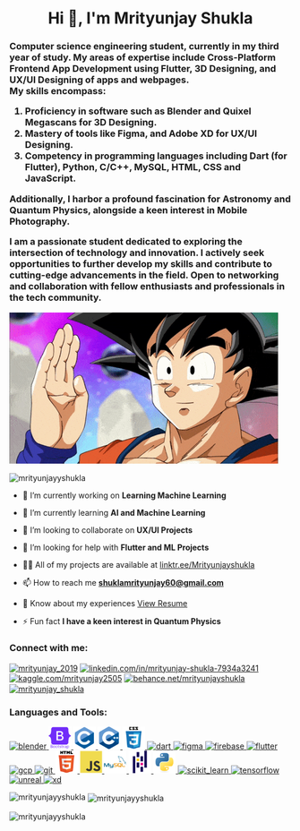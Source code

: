 
<h1 align="center">Hi 👋, I'm Mrityunjay Shukla</h1>
<h3 align="left">Computer science engineering student, currently in my third year of study. My areas of expertise include Cross-Platform Frontend App Development using Flutter, 3D Designing, and UX/UI Designing of apps and webpages.<br>
  My skills encompass:<br>
  <ol>
    <li> Proficiency in software such as Blender and Quixel Megascans for 3D Designing.
    <li> Mastery of tools like Figma, and Adobe XD for UX/UI Designing.
    <li> Competency in programming languages including Dart (for Flutter), Python, C/C++, MySQL, HTML, CSS and JavaScript. 
  </ol>
  Additionally, I harbor a profound fascination for Astronomy and Quantum Physics, alongside a keen interest in Mobile Photography.<br>
  <p></p>
  I am a passionate student dedicated to exploring the intersection of technology and innovation. I actively seek opportunities to further develop my skills and contribute to cutting-edge advancements in the field. Open to networking and collaboration with fellow enthusiasts and professionals in the tech community.</h3>

![Alt Text](https://github.com/Mrityunjayyshukla/Mrityunjayyshukla/blob/main/intro_gif.gif)<br>
<p align="left"> <img src="https://komarev.com/ghpvc/?username=mrityunjayyshukla&label=Profile%20views&color=0e75b6&style=flat" alt="mrityunjayyshukla" /> </p>

- 🔭 I’m currently working on **Learning Machine Learning**

- 🌱 I’m currently learning **AI and Machine Learning**

- 👯 I’m looking to collaborate on **UX/UI Projects**

- 🤝 I’m looking for help with **Flutter and ML Projects**

- 👨‍💻 All of my projects are available at [linktr.ee/Mrityunjayshukla](linktr.ee/Mrityunjayshukla)

- 📫 How to reach me **shuklamrityunjay60@gmail.com**

- 📄 Know about my experiences [View Resume](https://drive.google.com/file/d/1-_HJoF98Xku1tu55q_LodZKMQYx-G4_g/view)

- ⚡ Fun fact **I have a keen interest in Quantum Physics**

<h3 align="left">Connect with me:</h3>
<p align="left">
<a href="https://twitter.com/mrityunjay_2019" target="blank"><img align="center" src="https://raw.githubusercontent.com/rahuldkjain/github-profile-readme-generator/master/src/images/icons/Social/twitter.svg" alt="mrityunjay_2019" height="30" width="40" /></a>
<a href="https://linkedin.com/in/linkedin.com/in/mrityunjay-shukla-7934a3241" target="blank"><img align="center" src="https://raw.githubusercontent.com/rahuldkjain/github-profile-readme-generator/master/src/images/icons/Social/linked-in-alt.svg" alt="linkedin.com/in/mrityunjay-shukla-7934a3241" height="30" width="40" /></a>
<a href="https://kaggle.com/kaggle.com/mrityunjay2505" target="blank"><img align="center" src="https://raw.githubusercontent.com/rahuldkjain/github-profile-readme-generator/master/src/images/icons/Social/kaggle.svg" alt="kaggle.com/mrityunjay2505" height="30" width="40" /></a>
<a href="https://www.behance.net/behance.net/mrityunjayshukla" target="blank"><img align="center" src="https://raw.githubusercontent.com/rahuldkjain/github-profile-readme-generator/master/src/images/icons/Social/behance.svg" alt="behance.net/mrityunjayshukla" height="30" width="40" /></a>
<a href="https://www.youtube.com/c/mrityunjay_shukla" target="blank"><img align="center" src="https://raw.githubusercontent.com/rahuldkjain/github-profile-readme-generator/master/src/images/icons/Social/youtube.svg" alt="mrityunjay_shukla" height="30" width="40" /></a>
</p>

<h3 align="left">Languages and Tools:</h3>
<p align="left"> <a href="https://www.blender.org/" target="_blank" rel="noreferrer"> <img src="https://download.blender.org/branding/community/blender_community_badge_white.svg" alt="blender" width="40" height="40"/> </a> <a href="https://getbootstrap.com" target="_blank" rel="noreferrer"> <img src="https://raw.githubusercontent.com/devicons/devicon/master/icons/bootstrap/bootstrap-plain-wordmark.svg" alt="bootstrap" width="40" height="40"/> </a> <a href="https://www.cprogramming.com/" target="_blank" rel="noreferrer"> <img src="https://raw.githubusercontent.com/devicons/devicon/master/icons/c/c-original.svg" alt="c" width="40" height="40"/> </a> <a href="https://www.w3schools.com/cpp/" target="_blank" rel="noreferrer"> <img src="https://raw.githubusercontent.com/devicons/devicon/master/icons/cplusplus/cplusplus-original.svg" alt="cplusplus" width="40" height="40"/> </a> <a href="https://www.w3schools.com/css/" target="_blank" rel="noreferrer"> <img src="https://raw.githubusercontent.com/devicons/devicon/master/icons/css3/css3-original-wordmark.svg" alt="css3" width="40" height="40"/> </a> <a href="https://dart.dev" target="_blank" rel="noreferrer"> <img src="https://www.vectorlogo.zone/logos/dartlang/dartlang-icon.svg" alt="dart" width="40" height="40"/> </a> <a href="https://www.figma.com/" target="_blank" rel="noreferrer"> <img src="https://www.vectorlogo.zone/logos/figma/figma-icon.svg" alt="figma" width="40" height="40"/> </a> <a href="https://firebase.google.com/" target="_blank" rel="noreferrer"> <img src="https://www.vectorlogo.zone/logos/firebase/firebase-icon.svg" alt="firebase" width="40" height="40"/> </a> <a href="https://flutter.dev" target="_blank" rel="noreferrer"> <img src="https://www.vectorlogo.zone/logos/flutterio/flutterio-icon.svg" alt="flutter" width="40" height="40"/> </a> <a href="https://cloud.google.com" target="_blank" rel="noreferrer"> <img src="https://www.vectorlogo.zone/logos/google_cloud/google_cloud-icon.svg" alt="gcp" width="40" height="40"/> </a> <a href="https://git-scm.com/" target="_blank" rel="noreferrer"> <img src="https://www.vectorlogo.zone/logos/git-scm/git-scm-icon.svg" alt="git" width="40" height="40"/> </a> <a href="https://www.w3.org/html/" target="_blank" rel="noreferrer"> <img src="https://raw.githubusercontent.com/devicons/devicon/master/icons/html5/html5-original-wordmark.svg" alt="html5" width="40" height="40"/> </a> <a href="https://developer.mozilla.org/en-US/docs/Web/JavaScript" target="_blank" rel="noreferrer"> <img src="https://raw.githubusercontent.com/devicons/devicon/master/icons/javascript/javascript-original.svg" alt="javascript" width="40" height="40"/> </a> <a href="https://www.mysql.com/" target="_blank" rel="noreferrer"> <img src="https://raw.githubusercontent.com/devicons/devicon/master/icons/mysql/mysql-original-wordmark.svg" alt="mysql" width="40" height="40"/> </a> <a href="https://pandas.pydata.org/" target="_blank" rel="noreferrer"> <img src="https://raw.githubusercontent.com/devicons/devicon/2ae2a900d2f041da66e950e4d48052658d850630/icons/pandas/pandas-original.svg" alt="pandas" width="40" height="40"/> </a> <a href="https://www.python.org" target="_blank" rel="noreferrer"> <img src="https://raw.githubusercontent.com/devicons/devicon/master/icons/python/python-original.svg" alt="python" width="40" height="40"/> </a> <a href="https://scikit-learn.org/" target="_blank" rel="noreferrer"> <img src="https://upload.wikimedia.org/wikipedia/commons/0/05/Scikit_learn_logo_small.svg" alt="scikit_learn" width="40" height="40"/> </a> <a href="https://www.tensorflow.org" target="_blank" rel="noreferrer"> <img src="https://www.vectorlogo.zone/logos/tensorflow/tensorflow-icon.svg" alt="tensorflow" width="40" height="40"/> </a> <a href="https://unrealengine.com/" target="_blank" rel="noreferrer"> <img src="https://raw.githubusercontent.com/kenangundogan/fontisto/036b7eca71aab1bef8e6a0518f7329f13ed62f6b/icons/svg/brand/unreal-engine.svg" alt="unreal" width="40" height="40"/> </a> <a href="https://www.adobe.com/products/xd.html" target="_blank" rel="noreferrer"> <img src="https://cdn.worldvectorlogo.com/logos/adobe-xd.svg" alt="xd" width="40" height="40"/> </a> </p>

<p><img align="left" src="https://github-readme-stats.vercel.app/api/top-langs?username=mrityunjayyshukla&show_icons=true&locale=en&layout=compact" alt="mrityunjayyshukla" /></p>

<p>&nbsp;<img align="center" src="https://github-readme-stats.vercel.app/api?username=mrityunjayyshukla&show_icons=true&locale=en" alt="mrityunjayyshukla" /></p>

<p><img align="center" src="https://github-readme-streak-stats.herokuapp.com/?user=mrityunjayyshukla&" alt="mrityunjayyshukla" /></p>
